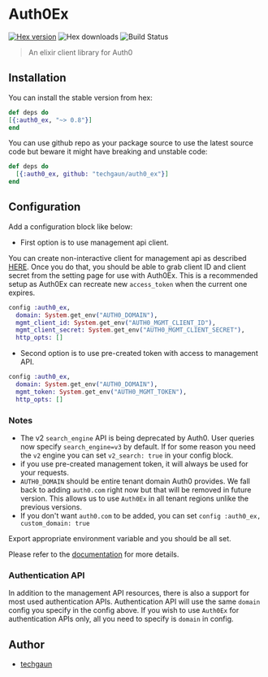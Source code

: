 # Auth0Ex

[![Hex version](https://img.shields.io/hexpm/v/auth0_ex.svg "Hex version")](https://hex.pm/packages/auth0_ex) ![Hex downloads](https://img.shields.io/hexpm/dt/auth0_ex.svg "Hex downloads") ![Build Status](https://github.com/techgaun/auth0_ex/actions/workflows/main.yml/badge.svg)

> An elixir client library for Auth0

## Installation

You can install the stable version from hex:

```elixir
def deps do
[{:auth0_ex, "~> 0.8"}]
end
```

You can use github repo as your package source to use the latest source code but beware it might have breaking and unstable code:

```elixir
def deps do
  [{:auth0_ex, github: "techgaun/auth0_ex"}]
end
```
## Configuration

Add a configuration block like below:

- First option is to use management api client.

You can create non-interactive client for management api as described [HERE](https://auth0.com/docs/api/management/v2/tokens).
Once you do that, you should be able to grab client ID and client secret from the setting page for use with Auth0Ex.
This is a recommended setup as Auth0Ex can recreate new `access_token` when the current one expires.

```elixir
config :auth0_ex,
  domain: System.get_env("AUTH0_DOMAIN"),
  mgmt_client_id: System.get_env("AUTH0_MGMT_CLIENT_ID"),
  mgmt_client_secret: System.get_env("AUTH0_MGMT_CLIENT_SECRET"),
  http_opts: []
```

- Second option is to use pre-created token with access to management API.

```elixir
config :auth0_ex,
  domain: System.get_env("AUTH0_DOMAIN"),
  mgmt_token: System.get_env("AUTH0_MGMT_TOKEN"),
  http_opts: []
```

### Notes

- The v2 `search_engine` API is being deprecated by Auth0. User queries now specify `search_engine=v3` by default. If for some reason you need the `v2` engine you can set `v2_search: true` in your config block.
- if you use pre-created management token, it will always be used for your requests.
- `AUTH0_DOMAIN` should be entire tenant domain Auth0 provides. We fall back to adding `auth0.com` right now but that will be removed in future version. This allows us to use `Auth0Ex` in all tenant regions unlike the previous versions.
- If you don't want `auth0.com` to be added, you can set `config :auth0_ex, custom_domain: true`

Export appropriate environment variable and you should be all set.

Please refer to the [documentation](https://hexdocs.pm/auth0_ex/) for more details.

### Authentication API

In addition to the management API resources, there is also a support for most used authentication APIs.
Authentication API will use the same `domain` config you specify in the config above. If you wish to use `Auth0Ex`
for authentication APIs only, all you need to specify is `domain` in config.

## Author

- [techgaun](https://github.com/techgaun)
